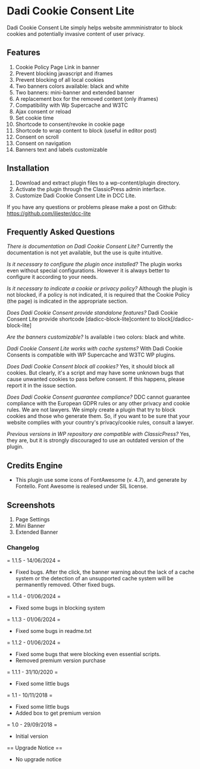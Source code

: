 # Dadi Cookie Consent Lite

Dadi Cookie Consent Lite simply helps website ammministrator to block cookies and potentially invasive content of user privacy.

## Features
1. Cookie Policy Page Link in banner
2. Prevent blocking javascript and iframes
3. Prevent blocking of all local cookies
4. Two banners colors available: black and white
5. Two banners: mini-banner and extended banner
6. A replacement box for the removed content (only iframes)
7. Compatibility with Wp Supercache and W3TC
8. Ajax consent or reload
9. Set cookie time
10. Shortcode to consent/revoke in cookie page
11. Shortcode to wrap content to block (useful in editor post)
12. Consent on scroll
13. Consent on navigation
14. Banners text and labels customizable

## Installation
1. Download and extract plugin files to a wp-content/plugin directory.
2. Activate the plugin through the ClassicPress admin interface.
3. Customize Dadi Cookie Consent Lite in DCC Lite.

If you have any questions or problems please make a post on Github: https://github.com/iljester/dcc-lite

## Frequently Asked Questions
*There is documentation on Dadi Cookie Consent Lite?*
Currently the documentation is not yet available, but the use is quite intuitive.

*Is it necessary to configure the plugin once installed?*
The plugin works even without special configurations. However it is always better to configure it according to your needs.

*Is it necessary to indicate a cookie or privacy policy?*
Although the plugin is not blocked, if a policy is not indicated, it is required that the Cookie Policy (the page) is indicated in the appropriate section.

*Does Dadi Cookie Consent provide standalone features?*
Dadi Cookie Consent Lite provide shortcode [dadicc-block-lite]content to block[/dadicc-block-lite]

*Are the banners customizable?*
Is available i two colors: black and white.

*Dadi Cookie Consent Lite works with cache systems?*
With Dadi Cookie Consents is compatible with WP Supercache and W3TC WP plugins.

*Does Dadi Cookie Consent block all cookies?*
Yes, it should block all cookies. But clearly, it's a script and may have some unknown bugs that cause 
unwanted cookies to pass before consent. If this happens, please report it in the issue section.

*Does Dadi Cookie Consent guarantee compliance?*
DDC cannot guarantee compliance with the European GDPR rules or any other privacy and cookie rules.
We are not lawyers. We simply create a plugin that try to block cookies and those who generate them. 
So, if you want to be sure that your website complies with your country's privacy/cookie rules, consult a lawyer.

*Previous versions in WP repository are compatible with ClassicPress?*
Yes, they are, but it is strongly discouraged to use an outdated version of the plugin.

## Credits Engine

- This plugin use some icons of FontAwesome (v. 4.7), and generate by Fontello. Font Awesome is realesed under SIL license.

## Screenshots

1. Page Settings
2. Mini Banner
3. Extended Banner

### Changelog

= 1.1.5 - 14/06/2024 =
* Fixed bugs. After the click, the banner 
warning about the lack of a cache system or the 
detection of an unsupported cache system will be permanently removed.
Other fixed bugs.

= 1.1.4 - 01/06/2024 =
* Fixed some bugs in blocking system

= 1.1.3 - 01/06/2024 =
* Fixed some bugs in readme.txt

= 1.1.2 - 01/06/2024 =
* Fixed some bugs that were blocking even essential scripts.
* Removed premium version purchase

= 1.1.1 - 31/10/2020 =
* Fixed some little bugs

= 1.1 - 10/11/2018 =
* Fixed some little bugs
* Added box to get premium version

= 1.0 - 29/09/2018 =
* Initial version

== Upgrade Notice ==
* No upgrade notice
